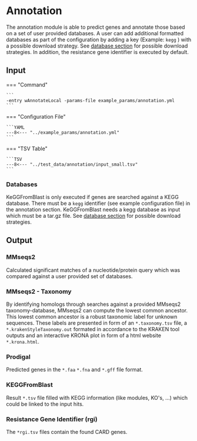 # Annotation

The annotation module is able to predict genes and annotate those based on a set of user provided databases.
A user can add additional formatted databases as part of the configuration by adding a key (Example: `kegg` ) with 
a possible download strategy. See [database section](../pipeline_configuration.md##-Database-input-configuration) for possible download strategies.
In addition, the resistance gene identifier is executed by default.

## Input  

=== "Command"

    ```
    -entry wAnnotateLocal -params-file example_params/annotation.yml
    ```

=== "Configuration File"

    ```YAML
    ---8<--- "../example_params/annotation.yml"
    ```

=== "TSV Table"

    ```TSV
    ---8<--- "../test_data/annotation/input_small.tsv"
    ```

### Databases

KeGGFromBlast is only executed if genes are searched against a KEGG database. There must be a `kegg` identifier (see example configuration file) in the annotation section.
KeGGFromBlast needs a kegg database as input which must be a tar.gz file.
See [database section](../pipeline_configuration.md##-Database-input-configuration) for possible download strategies.

## Output

### MMseqs2

Calculated significant matches of a nucleotide/protein query which was compared against a user provided set of databases.

### MMseqs2 - Taxonomy

By identifying homologs through searches against a provided MMseqs2 taxonomy-database, MMseqs2 can compute the lowest common ancestor. 
This lowest common ancestor is a robust taxonomic label for unknown sequences.
These labels are presented in form of an `*.taxonomy.tsv` file, a `*.krakenStyleTaxonomy.out` formated in accordance to the KRAKEN tool outputs and
an interactive KRONA plot in form of a html website `*.krona.html`.

### Prodigal

Predicted genes in the `*.faa` `*.fna` and `*.gff` file format.

### KEGGFromBlast

Result `*.tsv` file filled with KEGG information (like modules, KO's, ...) which could be linked to the input hits.
  
### Resistance Gene Identifier (rgi)

The `*rgi.tsv` files contain the found CARD genes.


